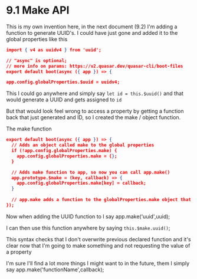 # 9.1 Make API

This is my own invention here, in the next document (9.2) I'm adding a function to generate UUID's. I could have just gone and added it to the global properties like this

```json
import { v4 as uuidv4 } from 'uuid';

// "async" is optional;
// more info on params: https://v2.quasar.dev/quasar-cli/boot-files
export default boot(async ({ app }) => {

app.config.globalProperties.$uuid = uuidv4;
```

This I could go anywhere and simply say `let id = this.$uuid()` and that would generate a UUID and gets assigned to `id`

But that would look feel wrong to access a property by getting a function back that just generated and ID, so I created the make / object function.

The make function

```json
export default boot(async ({ app }) => {
  // Adds an object called make to the global properties
  if (!app.config.globalProperties.make) {
    app.config.globalProperties.make = {};
  }

  // Adds make function to app, so now you can call app.make()
  app.prototype.$make = (key, callback) => {
    app.config.globalProperties.make[key] = callback;
  }
  
  // app.make adds a function to the globalProperties.make object that makes something
});
```

Now when adding the UUID function to I say app.make('uuid',uuid);

I can then use this function anywhere by saying `this.$make.uuid()`;

This syntax checks that I don't overwrite previous declared function and it's clear now that I'm going to make something and not requesting the value of a property

I'm sure I'll find a lot more things I might want to in the future, them I simply say app.make('functionName',callback);
